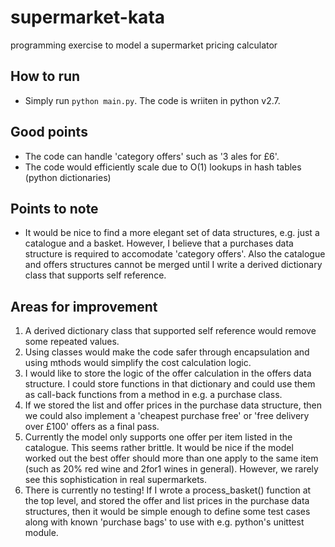 # supermarket-kata
programming exercise to model a supermarket pricing calculator

## How to run

* Simply run `python main.py`.  The code is wriiten in python v2.7.

## Good points

* The code can handle 'category offers' such as '3 ales for £6'.
* The code would efficiently scale due to O(1) lookups in hash tables (python dictionaries) 

## Points to note

* It would be nice to find a more elegant set of data structures, e.g. just a catalogue and a basket.  However, I believe that a purchases data structure is required to accomodate 'category offers'.  Also the catalogue and offers structures cannot be merged until I write a derived dictionary class that supports self reference.

## Areas for improvement

1. A derived dictionary class that supported self reference would remove some repeated values.
2. Using classes would make the code safer through encapsulation and using mthods would simplify the cost calculation logic.
3. I would like to store the logic of the offer calculation in the offers data structure.  I could store functions in that dictionary and could use them as call-back functions from a method in e.g. a purchase class.
4. If we stored the list and offer prices in the purchase data structure, then we could also implement a 'cheapest purchase free' or 'free delivery over £100' offers as a final pass.
4. Currently the model only supports one offer per item listed in the catalogue.  This seems rather brittle.  It would be nice if the model worked out the best offer should more than one apply to the same item (such as 20% red wine and 2for1 wines in general).  However, we rarely see this sophistication in real supermarkets.
5. There is currently no testing!  If I wrote a process_basket() function at the top level, and stored the offer and list prices in the purchase data structures, then it would be simple enough to define some test cases along with known 'purchase bags' to use with e.g. python's unittest module.
